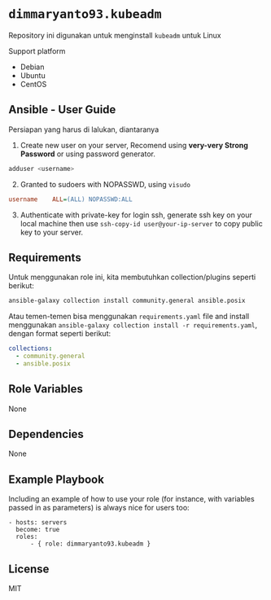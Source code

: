 `dimmaryanto93.kubeadm`
=========

Repository ini digunakan untuk menginstall `kubeadm` untuk Linux

Support platform

- Debian
- Ubuntu
- CentOS


Ansible - User Guide
------------

Persiapan yang harus di lalukan, diantaranya

1. Create new user on your server, Recomend using **very-very Strong Password** or using password generator. 
  ```bash
  adduser <username>
  ```

2. Granted to sudoers with NOPASSWD, using `visudo`
  ```ini
  username    ALL=(ALL) NOPASSWD:ALL
  ```

3. Authenticate with private-key for login ssh, generate ssh key on your local machine then use `ssh-copy-id user@your-ip-server` to copy public key to your server.


Requirements
------------

Untuk menggunakan role ini, kita membutuhkan collection/plugins seperti berikut:

```bash
ansible-galaxy collection install community.general ansible.posix
```

Atau temen-temen bisa menggunakan `requirements.yaml` file and install menggunakan `ansible-galaxy collection install -r requirements.yaml`, dengan format seperti berikut:

```yaml
collections:
  - community.general
  - ansible.posix
```

Role Variables
--------------

None

Dependencies
------------

None

Example Playbook
----------------

Including an example of how to use your role (for instance, with variables passed in as parameters) is always nice for users too:

```ansible
- hosts: servers
  become: true
  roles:
      - { role: dimmaryanto93.kubeadm }
```

License
-------

MIT
